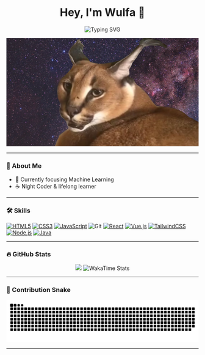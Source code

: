 <h1 align="center">Hey, I'm Wulfa 👾</h1>

<p align="center">
  <img src="https://readme-typing-svg.demolab.com?font=Fira+Code&size=24&pause=1000&color=FBBF24&center=true&vCenter=true&width=435&lines=Welcome+to+my+profile!;Developer+in+Progress...;Code%2C+Create%2C+Repeat." alt="Typing SVG" />
</p>

<p align="center">
  <img src="https://github.com/WulfaW/WulfaW/blob/9b53f04accae02b7723b55c1f8ba62b5018ef54f/header.jpg" alt="header" />
</p>

---

### 🧠 About Me
- 🎯 Currently focusing Machine Learning
- ☕ Night Coder & lifelong learner 

---

### 🛠️ Skills
[![HTML5](https://img.shields.io/badge/HTML5-E34F26?style=for-the-badge&logo=html5&logoColor=white)](#)
[![CSS3](https://img.shields.io/badge/CSS3-1572B6?style=for-the-badge&logo=css3&logoColor=white)](#)
[![JavaScript](https://img.shields.io/badge/JavaScript-F7DF1E?style=for-the-badge&logo=javascript&logoColor=black)](#)
![Git](https://img.shields.io/badge/Git-F05032?style=for-the-badge&logo=git&logoColor=white)
[![React](https://img.shields.io/badge/React-20232A?style=for-the-badge&logo=react&logoColor=61DAFB)](#)
[![Vue.js](https://img.shields.io/badge/Vue.js-35495E?style=for-the-badge&logo=vue.js&logoColor=4FC08D)](#)
[![TailwindCSS](https://img.shields.io/badge/Tailwind-06B6D4?style=for-the-badge&logo=tailwind-css&logoColor=white)](#)
[![Node.js](https://img.shields.io/badge/Node.js-43853D?style=for-the-badge&logo=node.js&logoColor=white)](#)
[![Java](https://img.shields.io/badge/java-%23ED8B00.svg?style=for-the-badge&logo=openjdk&logoColor=white)](#)


---

### 🔥 GitHub Stats
<p align="center">
  <img src="https://github-readme-stats.vercel.app/api?username=WulfaW&theme=react&show_icons=true&hide_border=true&count_private=true" />
  <img src="https://github-readme-stats.vercel.app/api/wakatime?username=Wulfa&layout=compact&theme=react" alt="WakaTime Stats" />




</p>

---

### 🐍 Contribution Snake
<p align="center">
  <img src="https://raw.githubusercontent.com/WulfaW/WulfaW/96a6fa808ed287def101d92c1270530bffdfcdb7/github-snake.svg" />
</p>

---
